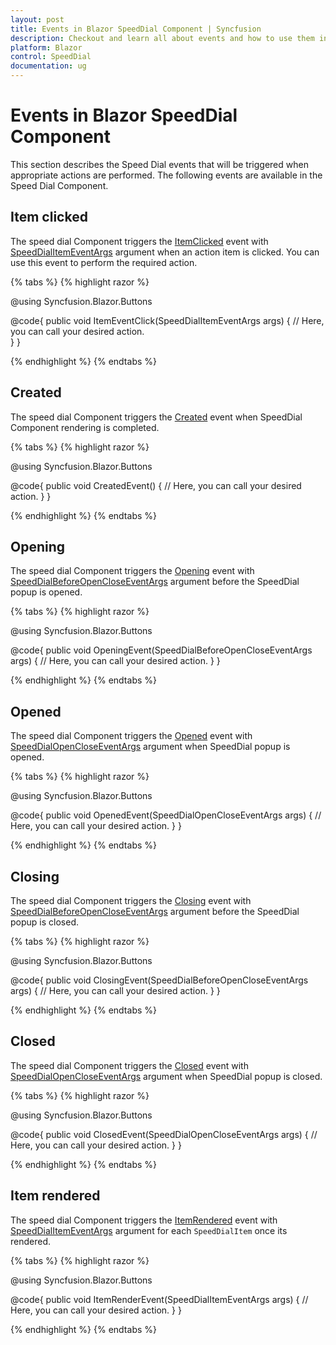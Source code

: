 ```yaml
---
layout: post
title: Events in Blazor SpeedDial Component | Syncfusion
description: Checkout and learn all about events and how to use them in Syncfusion SpeedDial component and much more.
platform: Blazor
control: SpeedDial
documentation: ug
---
```


# Events in Blazor SpeedDial Component

This section describes the Speed Dial events that will be triggered when appropriate actions are performed. The following events are available in the Speed Dial Component.

## Item clicked

The speed dial Component triggers the [ItemClicked](https://help.syncfusion.com/cr/blazor/Syncfusion.Blazor.Buttons.SfSpeedDial.html#Syncfusion_Blazor_Buttons_SfSpeedDial_ItemClicked) event with [SpeedDialItemEventArgs](https://help.syncfusion.com/cr/blazor/Syncfusion.Blazor.Buttons.SpeedDialItemEventArgs.html) argument when an action item is clicked. You can use this event to perform the required action.

{% tabs %}
{% highlight razor %}

@using Syncfusion.Blazor.Buttons

<SfSpeedDial OpenIconCss="e-icons e-edit" ItemClicked="ItemEventClick">
    <SpeedDialItems>
        <SpeedDialItem IconCss="e-icons e-cut"/>
        <SpeedDialItem IconCss="e-icons e-copy"/>
        <SpeedDialItem IconCss="e-icons e-paste"/>
    </SpeedDialItems>        
</SfSpeedDial>

@code{
    public void ItemEventClick(SpeedDialItemEventArgs args)
    {
        // Here, you can call your desired action.        
    }
}

{% endhighlight %}
{% endtabs %}

## Created

The speed dial Component triggers the [Created](https://help.syncfusion.com/cr/blazor/Syncfusion.Blazor.Buttons.SfSpeedDial.html#Syncfusion_Blazor_Buttons_SfSpeedDial_Created) event when SpeedDial Component rendering is completed.

{% tabs %}
{% highlight razor %}

@using Syncfusion.Blazor.Buttons

<SfSpeedDial Created="CreatedEvent" OpenIconCss="e-icons e-edit">
    <SpeedDialItems>
        <SpeedDialItem IconCss="e-icons e-cut"/>
        <SpeedDialItem IconCss="e-icons e-copy"/>
        <SpeedDialItem IconCss="e-icons e-paste"/>
    </SpeedDialItems>
</SfSpeedDial>

@code{
    public void CreatedEvent()
    {
        // Here, you can call your desired action.
    }
}

{% endhighlight %}
{% endtabs %}

## Opening

The speed dial Component triggers the [Opening](https://help.syncfusion.com/cr/blazor/Syncfusion.Blazor.Buttons.SfSpeedDial.html#Syncfusion_Blazor_Buttons_SfSpeedDial_Opening) event with [SpeedDialBeforeOpenCloseEventArgs](https://help.syncfusion.com/cr/blazor/Syncfusion.Blazor.Buttons.SpeedDialBeforeOpenCloseEventArgs.html) argument before the SpeedDial popup is opened.

{% tabs %}
{% highlight razor %}

@using Syncfusion.Blazor.Buttons

<SfSpeedDial Opening="OpeningEvent" OpenIconCss="e-icons e-edit">
    <SpeedDialItems>
        <SpeedDialItem IconCss="e-icons e-cut"/>
        <SpeedDialItem IconCss="e-icons e-copy"/>
        <SpeedDialItem IconCss="e-icons e-paste"/>
    </SpeedDialItems>
</SfSpeedDial>

@code{
    public void OpeningEvent(SpeedDialBeforeOpenCloseEventArgs args)
    {
        // Here, you can call your desired action.
    }
}

{% endhighlight %}
{% endtabs %}

## Opened

The speed dial Component triggers the [Opened](https://help.syncfusion.com/cr/blazor/Syncfusion.Blazor.Buttons.SfSpeedDial.html#Syncfusion_Blazor_Buttons_SfSpeedDial_Opened) event with [SpeedDialOpenCloseEventArgs](https://help.syncfusion.com/cr/blazor/Syncfusion.Blazor.Buttons.SpeedDialOpenCloseEventArgs.html) argument when SpeedDial popup is opened.

{% tabs %}
{% highlight razor %}

@using Syncfusion.Blazor.Buttons

<SfSpeedDial Opened="OpenedEvent" OpenIconCss="e-icons e-edit">
    <SpeedDialItems>
        <SpeedDialItem IconCss="e-icons e-cut"/>
        <SpeedDialItem IconCss="e-icons e-copy"/>
        <SpeedDialItem IconCss="e-icons e-paste"/>
    </SpeedDialItems>
</SfSpeedDial>

@code{
    public void OpenedEvent(SpeedDialOpenCloseEventArgs args)
    {
        // Here, you can call your desired action.
    }
}

{% endhighlight %}
{% endtabs %}

## Closing

The speed dial Component triggers the [Closing](https://help.syncfusion.com/cr/blazor/Syncfusion.Blazor.Buttons.SfSpeedDial.html#Syncfusion_Blazor_Buttons_SfSpeedDial_Closing) event with [SpeedDialBeforeOpenCloseEventArgs](https://help.syncfusion.com/cr/blazor/Syncfusion.Blazor.Buttons.SpeedDialBeforeOpenCloseEventArgs.html) argument before the SpeedDial popup is closed.

{% tabs %}
{% highlight razor %}

@using Syncfusion.Blazor.Buttons

<SfSpeedDial Closing="ClosingEvent" OpenIconCss="e-icons e-edit">
    <SpeedDialItems>
        <SpeedDialItem IconCss="e-icons e-cut"/>
        <SpeedDialItem IconCss="e-icons e-copy"/>
        <SpeedDialItem IconCss="e-icons e-paste"/>
    </SpeedDialItems>
</SfSpeedDial>

@code{
    public void ClosingEvent(SpeedDialBeforeOpenCloseEventArgs args)
    {
        // Here, you can call your desired action.
    }
}

{% endhighlight %}
{% endtabs %}

## Closed

The speed dial Component triggers the [Closed](https://help.syncfusion.com/cr/blazor/Syncfusion.Blazor.Buttons.SfSpeedDial.html#Syncfusion_Blazor_Buttons_SfSpeedDial_Closed) event with [SpeedDialOpenCloseEventArgs](https://help.syncfusion.com/cr/blazor/Syncfusion.Blazor.Buttons.SpeedDialOpenCloseEventArgs.html) argument when SpeedDial popup is closed.

{% tabs %}
{% highlight razor %}

@using Syncfusion.Blazor.Buttons

<SfSpeedDial Closed="ClosedEvent" OpenIconCss="e-icons e-edit">
    <SpeedDialItems>
        <SpeedDialItem IconCss="e-icons e-cut"/>
        <SpeedDialItem IconCss="e-icons e-copy"/>
        <SpeedDialItem IconCss="e-icons e-paste"/>
    </SpeedDialItems>
</SfSpeedDial>

@code{
    public void ClosedEvent(SpeedDialOpenCloseEventArgs args)
    {
        // Here, you can call your desired action.
    }
}

{% endhighlight %}
{% endtabs %}

## Item rendered

The speed dial Component triggers the [ItemRendered](https://help.syncfusion.com/cr/blazor/Syncfusion.Blazor.Buttons.SfSpeedDial.html#Syncfusion_Blazor_Buttons_SfSpeedDial_ItemRendered) event with [SpeedDialItemEventArgs](https://help.syncfusion.com/cr/blazor/Syncfusion.Blazor.Buttons.SpeedDialItemEventArgs.html) argument for each `SpeedDialItem` once its rendered.

{% tabs %}
{% highlight razor %}

@using Syncfusion.Blazor.Buttons

<SfSpeedDial ItemRendered="ItemRenderEvent" OpenIconCss="e-icons e-edit">
    <SpeedDialItems>
        <SpeedDialItem IconCss="e-icons e-cut"/>
        <SpeedDialItem IconCss="e-icons e-copy"/>
        <SpeedDialItem IconCss="e-icons e-paste"/>
    </SpeedDialItems>
</SfSpeedDial>

@code{
    public void ItemRenderEvent(SpeedDialItemEventArgs args)
    {
        // Here, you can call your desired action.
    }
}

{% endhighlight %}
{% endtabs %}